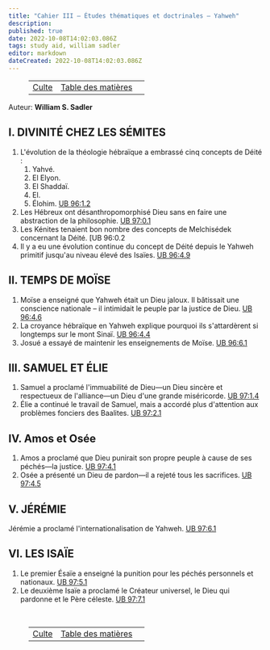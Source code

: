 ```yaml
---
title: "Cahier III — Études thématiques et doctrinales — Yahweh"
description: 
published: true
date: 2022-10-08T14:02:03.086Z
tags: study aid, william sadler
editor: markdown
dateCreated: 2022-10-08T14:02:03.086Z
---
```


<figure class="table chapter-navigator">
	<table>
		<tbody>
		<tr>
			<td><a href="/fr/article/William_S_Sadler/Workbook_3_Topical_and_Doctrinal_Studies/Worship">Culte</a></td>
			<td><a href="/fr/article/William_S_Sadler/Workbook_3_Topical_and_Doctrinal_Studies/Index">Table des matières</a></td>
			<td></td>
		</tr>
		</tbody>
	</table>
</figure>

Auteur: **William S. Sadler**

## I. DIVINITÉ CHEZ LES SÉMITES

1. L'évolution de la théologie hébraïque a embrassé cinq concepts de Déité :
	1. Yahvé.
	2. El Elyon.
	3. El Shaddaï.
	4. El.
	5. Élohim. [UB 96:1.2](/en/The_Urantia_Book/96#p1_2)
2. Les Hébreux ont désanthropomorphisé Dieu sans en faire une abstraction de la philosophie. [UB 97:0.1](/en/The_Urantia_Book/97#p0_1)
3. Les Kénites tenaient bon nombre des concepts de Melchisédek concernant la Déité. [UB 96:0.2
4. Il y a eu une évolution continue du concept de Déité depuis le Yahweh primitif jusqu'au niveau élevé des Isaïes. [UB 96:4.9](/en/The_Urantia_Book/96#p4_9)

## II. TEMPS DE MOÏSE

1. Moïse a enseigné que Yahweh était un Dieu jaloux. Il bâtissait une conscience nationale – il intimidait le peuple par la justice de Dieu. [UB 96:4.6](/en/The_Urantia_Book/96#p4_6)
2. La croyance hébraïque en Yahweh explique pourquoi ils s'attardèrent si longtemps sur le mont Sinaï. [UB 96:4.4](/en/The_Urantia_Book/96#p4_4)
3. Josué a essayé de maintenir les enseignements de Moïse. [UB 96:6.1](/en/The_Urantia_Book/96#p6_1)

## III. SAMUEL ET ÉLIE

1. Samuel a proclamé l'immuabilité de Dieu—un Dieu sincère et respectueux de l'alliance—un Dieu d'une grande miséricorde. [UB 97:1.4](/en/The_Urantia_Book/97#p1_4)
2. Élie a continué le travail de Samuel, mais a accordé plus d'attention aux problèmes fonciers des Baalites. [UB 97:2.1](/en/The_Urantia_Book/97#p2_1)

## IV. Amos et Osée

1. Amos a proclamé que Dieu punirait son propre peuple à cause de ses péchés—la justice. [UB 97:4.1](/en/The_Urantia_Book/97#p4_1)
2. Osée a présenté un Dieu de pardon—il a rejeté tous les sacrifices. [UB 97:4.5](/en/The_Urantia_Book/97#p4_5)

## V. JÉRÉMIE

Jérémie a proclamé l'internationalisation de Yahweh. [UB 97:6.1](/en/The_Urantia_Book/97#p6_1)

## VI. LES ISAÏE

1. Le premier Ésaïe a enseigné la punition pour les péchés personnels et nationaux. [UB 97:5.1](/en/The_Urantia_Book/97#p5_1)
2. Le deuxième Isaïe a proclamé le Créateur universel, le Dieu qui pardonne et le Père céleste. [UB 97:7.1](/en/The_Urantia_Book/97#p7_1)


<br>

<figure class="table chapter-navigator">
	<table>
		<tbody>
		<tr>
			<td><a href="/fr/article/William_S_Sadler/Workbook_3_Topical_and_Doctrinal_Studies/Worship">Culte</a></td>
			<td><a href="/fr/article/William_S_Sadler/Workbook_3_Topical_and_Doctrinal_Studies/Index">Table des matières</a></td>
			<td></td>
		</tr>
		</tbody>
	</table>
</figure>